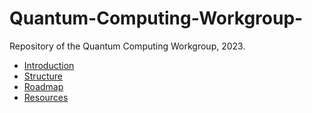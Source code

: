 # Quantum-Computing-Workgroup-
Repository of the Quantum Computing Workgroup, 2023.

- [Introduction](#introduction)
- [Structure](#structure)
- [Roadmap](#roadmap)
- [Resources](#resources)
